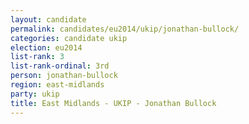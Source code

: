 ```yaml
---
layout: candidate
permalink: candidates/eu2014/ukip/jonathan-bullock/
categories: candidate ukip
election: eu2014
list-rank: 3
list-rank-ordinal: 3rd
person: jonathan-bullock
region: east-midlands
party: ukip
title: East Midlands - UKIP - Jonathan Bullock
---
```

